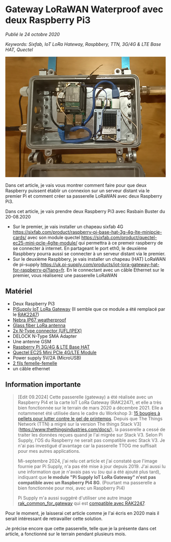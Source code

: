 # Gateway LoRaWAN Waterproof avec deux Raspberry Pi3

*Publié le 24 octobre 2020*

*Keywords: Sixfab, IoT LoRa Hateway, Raspbbery, TTN, 3G/4G & LTE Base HAT, Quectel*

![Gateway LoRaWAN Waterproof avec deux Raspberry Pi3](Assets/images/gateway-sixfab-qmi-eth0.jpg "Gateway LoRaWAN Waterproof avec deux Raspberry Pi3")

Dans cet article, je vais vous montrer comment faire pour que deux Raspberry puissent établir un connexion sur un serveur distant via le premier Pi et comment créer sa passerelle LoRaWAN avec deux Raspberry Pi3.

Dans cet article, je vais prendre deux Raspberry Pi3 avec Rasbain Buster du 20-08.2020

* Sur le premier, je vais installer un chapeau sixfab 4G https://sixfab.com/product/raspberry-pi-base-hat-3g-4g-lte-minipcie-cards/ avec son module quectel https://sixfab.com/product/quectel-ec25-mini-pcle-4glte-module/ qui permettra à ce premeir raspberry de se connecter à internet. En partageant le port eth0, le deuxième Raspbbery pourra aussi se connecter à un serveur distant via le premier.
* Sur le deuxième Raspbbery, je vais installer un chapeau (HAT) LoRaWAN de pi-supply https://uk.pi-supply.com/products/iot-lora-gateway-hat-for-raspberry-pi?lang=fr. En le connectant avec un câble Ethernet sur le premier, vous réaliserez une passerelle LoRaWAN


## Matériel

* Deux Raspberry Pi3
* [PiSupply IoT LoRa Gateway](https://uk.pi-supply.com/products/iot-lora-gateway-hat-for-raspberry-pi?lang=fr) (Il semble que ce module a été remplacé par le [RAK2247](https://uk.pi-supply.com/products/iot-lora-gateway-hat-for-raspberry-pi?lang=fr))
* [Nebra IP67 weatherproof](https://uk.pi-supply.com/products/die-cast-outdoor-weatherproof-enclosure)
* [Glass fiber LoRa antenna](https://uk.pi-supply.com/products/rakwireless-glass-fiber-lora-gateway-antenna?_pos=4&_sid=3bbc78311&_ss=r)
* [2x N-Type connector (UFL/IPEX)](https://uk.pi-supply.com/products/ufl-ipex-to-n-type-bulkhead?_pos=1&_sid=a5f981cd4&_ss=r)
* DELOCK N-Type SMA Adapter
* Une antenne GSM
* [Raspberry Pi 3G/4G & LTE Base HAT](https://sixfab.com/product/raspberry-pi-base-hat-3g-4g-lte-minipcie-cards/)
* [Quectel EC25 Mini PCle 4G/LTE Module](https://sixfab.com/product/quectel-ec25-mini-pcle-4glte-module/)
* Power supply 5V/2A (MicroUSB)
* [2 fils femelle-femelle](https://www.adafruit.com/product/1919)
* un câble ethernet

## Information importante

> [Edit 09.2024] Cette passerelle (gateway) a été réalisée avec un Raspberry Pi4 et la carte IoT LoRa Gateway (RAK2247), et elle a très bien fonctionnée sur le terrain de mars 2020 a décembre 2021. Elle a notammenet été utilisée dans le cadre du Workshop 3: [15 bougies à pellets pour lutter contre le gel de printemps](https://github.com/ecosensors/ecosensors/tree/main/Projets/Gel%20de%20printemps/La%20bougie%20%C3%A0%20pellets/Workshop%203%20-%20Version%202). Depuis que The Things Network (TTN) a migré sur la version The things Stack V3](https://www.thethingsindustries.com/docs/), la passerelle a cessé de traiter les données reçues quand je l'ai migrée sur Stack V3. Selon Pi Supply, l'OS du Raspberry ne serait pas compatible avec Stack V3. Je n'ai pas investigué d'avantage car la passerelle TTOG me suffisait pour mes autres applications.
>
> Mi-septembre 2024, j'ai relu cet article et j'ai constaté que l'image fournie par Pi Supply, n'a pas été mise à jour depuis 2019. J'ai aussi lu une information que je n'avais pas vu (ou qui a été ajouté plus tard), indiquant que **le module "Pi Supply IoT LoRa Gateway" n'est pas compatible avec un Raspberry Pi4 8G**. (Pourtant ma passerelle a bien fonctionnée pour moi, avec un Raspberry Pi4)
>
> Pi Supply m'a aussi suggéré d'utiliser une autre image [rak_common_for_gateway](https://github.com/RAKWireless/rak_common_for_gateway?tab=readme-ov-file) qui est [compatible avec RAK2247](https://github.com/RAKWireless/rak_common_for_gateway?tab=readme-ov-file#supported-platforms).

Pour le moment, je laisserai cet article comme je l'ai écris en 2020 mais il serait intéressant de retravailler cette solution.

Je précise encore que cette passerelle, telle que je la présente dans cet article, a fonctionné sur le terrain pendant plusieurs mois.